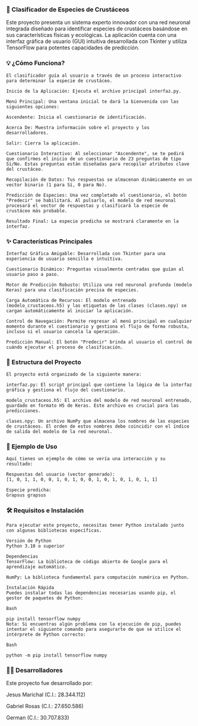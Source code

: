 ### 🦀 Clasificador de Especies de Crustáceos
Este proyecto presenta un sistema experto innovador con una red neuronal integrada diseñado para identificar especies de crustáceos basándose en sus características físicas y ecológicas. La aplicación cuenta con una interfaz gráfica de usuario (GUI) intuitiva desarrollada con Tkinter y utiliza TensorFlow para potentes capacidades de predicción.

### 💡 ¿Cómo Funciona?
    El clasificador guía al usuario a través de un proceso interactivo para determinar la especie de crustáceo.

    Inicio de la Aplicación: Ejecuta el archivo principal interfaz.py.

    Menú Principal: Una ventana inicial te dará la bienvenida con las siguientes opciones:

    Ascendente: Inicia el cuestionario de identificación.

    Acerca De: Muestra información sobre el proyecto y los desarrolladores.

    Salir: Cierra la aplicación.

    Cuestionario Interactivo: Al seleccionar "Ascendente", se te pedirá que confirmes el inicio de un cuestionario de 23 preguntas de tipo Sí/No. Estas preguntas están diseñadas para recopilar atributos clave del crustáceo.

    Recopilación de Datos: Tus respuestas se almacenan dinámicamente en un vector binario (1 para Sí, 0 para No).

    Predicción de Especies: Una vez completado el cuestionario, el botón "Predecir" se habilitará. Al pulsarlo, el modelo de red neuronal procesará el vector de respuestas y clasificará la especie de crustáceo más probable.

    Resultado Final: La especie predicha se mostrará claramente en la interfaz.

### ✨ Características Principales
    Interfaz Gráfica Amigable: Desarrollada con Tkinter para una experiencia de usuario sencilla e intuitiva.

    Cuestionario Dinámico: Preguntas visualmente centradas que guían al usuario paso a paso.

    Motor de Predicción Robusto: Utiliza una red neuronal profunda (modelo Keras) para una clasificación precisa de especies.

    Carga Automática de Recursos: El modelo entrenado (modelo_crustaceos.h5) y las etiquetas de las clases (clases.npy) se cargan automáticamente al iniciar la aplicación.

    Control de Navegación: Permite regresar al menú principal en cualquier momento durante el cuestionario y gestiona el flujo de forma robusta, incluso si el usuario cancela la operación.

    Predicción Manual: El botón "Predecir" brinda al usuario el control de cuándo ejecutar el proceso de clasificación.

### 📁 Estructura del Proyecto
    El proyecto está organizado de la siguiente manera:

    interfaz.py: El script principal que contiene la lógica de la interfaz gráfica y gestiona el flujo del cuestionario.

    modelo_crustaceos.h5: El archivo del modelo de red neuronal entrenado, guardado en formato H5 de Keras. Este archivo es crucial para las predicciones.

    clases.npy: Un archivo NumPy que almacena los nombres de las especies de crustáceos. El orden de estos nombres debe coincidir con el índice de salida del modelo de la red neuronal.

### 🎯 Ejemplo de Uso
    Aquí tienes un ejemplo de cómo se vería una interacción y su resultado:

    Respuestas del usuario (vector generado):
    [1, 0, 1, 1, 0, 0, 1, 0, 1, 0, 0, 1, 0, 1, 0, 1, 0, 1, 1]

    Especie predicha:
    Grapsus grapsus

### 🛠️ Requisitos e Instalación
    Para ejecutar este proyecto, necesitas tener Python instalado junto con algunas bibliotecas específicas.

    Versión de Python
    Python 3.10 o superior

    Dependencias
    TensorFlow: La biblioteca de código abierto de Google para el aprendizaje automático.

    NumPy: La biblioteca fundamental para computación numérica en Python.

    Instalación Rápida
    Puedes instalar todas las dependencias necesarias usando pip, el gestor de paquetes de Python:

    Bash

    pip install tensorflow numpy
    Nota: Si encuentras algún problema con la ejecución de pip, puedes intentar el siguiente comando para asegurarte de que se utilice el intérprete de Python correcto:

    Bash

    python -m pip install tensorflow numpy

### 👨‍💻 Desarrolladores
Este proyecto fue desarrollado por:

Jesus Marichal (C.I.: 28.344.112)

Gabriel Rosas (C.I.: 27.650.586)

German (C.I.: 30.707.833)

